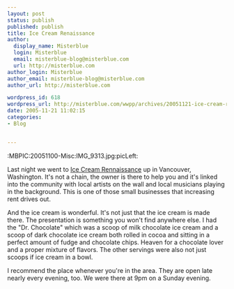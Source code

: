 ```yaml
---
layout: post
status: publish
published: publish
title: Ice Cream Renaissance
author:
  display_name: Misterblue
  login: Misterblue
  email: misterblue-blog@misterblue.com
  url: http://misterblue.com
author_login: Misterblue
author_email: misterblue-blog@misterblue.com
author_url: http://misterblue.com

wordpress_id: 618
wordpress_url: http://misterblue.com/wwpp/archives/20051121-ice-cream-renaissance
date: 2005-11-21 11:02:15
categories:
- Blog


---
```

:MBPIC:20051100-Misc:IMG_9313.jpg:picLeft:
<p>
Last night we went to
<a href="http://portland.citysearch.com/profile/41278149">Ice Cream Rennaissance</a> up in Vancouver, Washington.
It's not a chain, the owner is there to help you and it's linked into the community with local artists on the wall and
local musicians playing in the background.
This is one of those small businesses that increasing rent drives out.
</p>
<p>
And the ice cream is wonderful.  It's not just that the ice cream is made there.  The presentation is something
you won't find anywhere else.
I had the "Dr. Chocolate" which was a scoop of milk chocolate ice cream and a scoop of dark chocolate ice
cream both rolled in cocoa and sitting in a perfect amount of fudge and chocolate chips.
Heaven for a chocolate lover and a proper mixture of flavors.
The other servings were also not just scoops if ice cream in a bowl.
</p>
<p>
I recommend the place whenever you're in the area.  They are open late nearly every evening, too.
We were there at 9pm on a Sunday evening.
</p>
